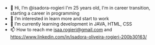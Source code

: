 - 👋 Hi, I’m @isadora-rogieri  I'm 25 years old, I'm in career transition, starting a career in programming
- 👀 I’m interested in learn more and start to work
- 🌱 I’m currently learning development in JAVA, HTML, CSS
- 📫 How to reach me isaa.rogieri@gmail.com and https://www.linkedin.com/in/isadora-oliveira-rogieri-200b30163/

<!---
isadora-rogieri/isadora-rogieri is a ✨ special ✨ repository because its `README.md` (this file) appears on your GitHub profile.
You can click the Preview link to take a look at your changes.
--->
